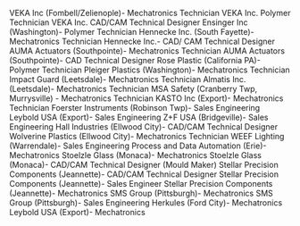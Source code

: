 

VEKA Inc (Fombell/Zelienople)- Mechatronics Technician
VEKA Inc. Polymer Technician
VEKA Inc. CAD/CAM Technical Designer
Ensinger Inc (Washington)- Polymer Technician
Hennecke Inc. (South Fayette)- Mechatronics Technician
Hennecke Inc.- CAD/ CAM Technical Designer
AUMA Actuators (Southpointe)- Mechatronics Technician
AUMA Actuators (Southpointe)- CAD Technical Designer
Rose Plastic (California PA)- Polymer Technician
Pleiger Plastics (Washington)- Mechatronics Technician
Impact Guard (Leetsdale)- Mechatronics Technician
Almatis Inc. (Leetsdale)- Mechatronics Technician
MSA Safety (Cranberry Twp, Murrysville) - Mechatronics Technician
KASTO Inc (Export)- Mechatronics Technician
Foerster Instruments (Robinson Twp)- Sales Engineering
Leybold USA (Export)- Sales Engineering
Z+F USA (Bridgeville)- Sales Engineering
Hall Industries (Ellwood City)- CAD/CAM Technical Designer
Wolverine Plastics (Ellwood City)- Mechatronics Technician
WEEF Lighting (Warrendale)- Sales Engineering
Process and Data Automation (Erie)- Mechatronics
Stoelzle Glass (Monaca)- Mechatronics
Stoelzle Glass (Monaca)- CAD/CAM Technical Designer (Mould Maker)
Stellar Precision Components (Jeannette)- CAD/CAM Technical Designer
Stellar Precision Components (Jeannette)- Sales Engineer
Stellar Precision Components (Jeannette)- Mechatronics
SMS Group (Pittsburgh)- Mechatronics
SMS Group (Pittsburgh)- Sales Engineering
Herkules (Ford City)- Mechatronics
Leybold USA (Export)- Mechatronics
